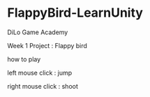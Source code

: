 # FlappyBird-LearnUnity
 
DiLo Game Academy 

Week 1 Project : Flappy bird

how to play

left mouse click : jump

right mouse click : shoot
